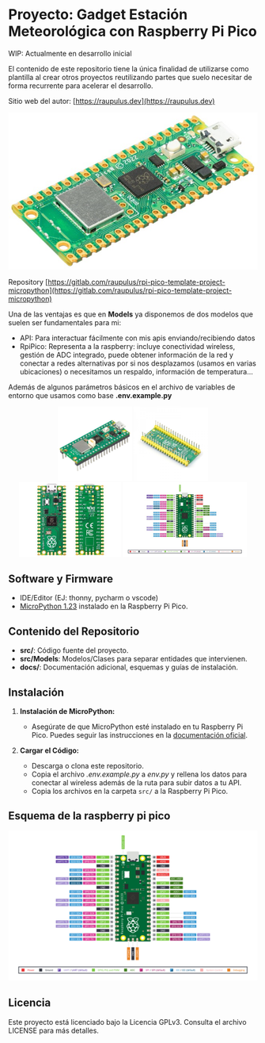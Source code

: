# Proyecto: Gadget Estación Meteorológica con Raspberry Pi Pico

WIP: Actualmente en desarrollo inicial


El contenido de este repositorio tiene la única finalidad de utilizarse como
plantilla al crear otros proyectos reutilizando partes que suelo necesitar
de forma recurrente para acelerar el desarrollo.

Sitio web del autor: [https://raupulus.dev](https://raupulus.dev)

![Imagen del Proyecto](docs/images/img1.jpg "Imagen Principal de raspberry pi pico w")

Repository [https://gitlab.com/raupulus/rpi-pico-template-project-micropython](https://gitlab.com/raupulus/rpi-pico-template-project-micropython)

Una de las ventajas es que en **Models** ya disponemos de dos modelos que
suelen ser fundamentales para mi: 

- API: Para interactuar fácilmente con mis apis enviando/recibiendo datos
- RpiPico: Representa a la raspberry: incluye conectividad wireless, gestión de
  ADC integrado, puede obtener información de la red y conectar a redes 
  alternativas por si nos desplazamos (usamos en varias ubicaciones) o 
  necesitamos un respaldo, información de temperatura...

Además de algunos parámetros básicos en el archivo de variables de entorno
que usamos como base **.env.example.py**

<p align="center">
  <img src="docs/images/2.jpg" alt="Raspberry pi pico w image 1" height="150">
  <img src="docs/images/3.jpg" alt="Raspberry pi pico w image 2" height="150">
  <img src="docs/images/4.jpg" alt="Raspberry pi pico w image 3" height="150">
  <img src="docs/images/scheme_thumbnail.jpg" alt="Raspberry pi pico w esquema de pines" height="150">
</p>

## Software y Firmware

- IDE/Editor (EJ: thonny, pycharm o vscode)
- [MicroPython 1.23](https://micropython.org/download/rp2-pico/) instalado 
  en la Raspberry Pi Pico.

## Contenido del Repositorio

- **src/**: Código fuente del proyecto.
- **src/Models**: Modelos/Clases para separar entidades que intervienen.
- **docs/**: Documentación adicional, esquemas y guías de instalación.

## Instalación

1. **Instalación de MicroPython:**
   - Asegúrate de que MicroPython esté instalado en tu Raspberry Pi Pico. Puedes seguir las instrucciones en la [documentación oficial](https://docs.micropython.org/en/latest/rp2/quickref.html).

2. **Cargar el Código:**
   - Descarga o clona este repositorio.
   - Copia el archivo *.env.example.py* a *env.py* y rellena los datos para 
     conectar al wireless además de la ruta para subir datos a tu API.
   - Copia los archivos en la carpeta `src/` a la Raspberry Pi Pico.

## Esquema de la raspberry pi pico

![Imagen del Proyecto](docs/images/scheme.png "Esquema de pines para la raspberry pi pico")

## Licencia

Este proyecto está licenciado bajo la Licencia GPLv3. Consulta el archivo 
LICENSE para más detalles.